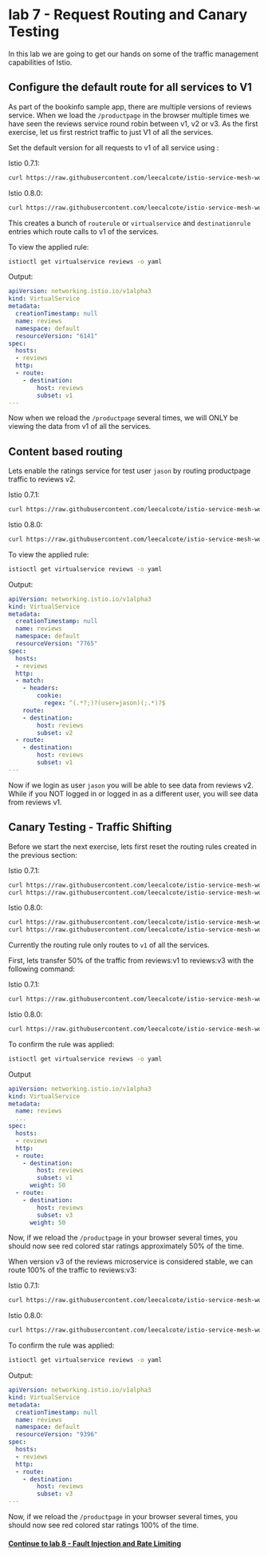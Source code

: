# lab 7 - Request Routing and Canary Testing

In this lab we are going to get our hands on some of the traffic management capabilities of Istio.

## Configure the default route for all services to V1

As part of the bookinfo sample app, there are multiple versions of reviews service. When we load the `/productpage` in the browser multiple times we have seen the reviews service round robin between v1, v2 or v3. As the first exercise, let us first restrict traffic to just V1 of all the services.

Set the default version for all requests to v1 of all service using :

Istio 0.7.1:
```sh
curl https://raw.githubusercontent.com/leecalcote/istio-service-mesh-workshop/master/deployment_files/istio-0.7.1/route-rule-all-v1.yaml | istioctl create -f - 
```

Istio 0.8.0:
```sh
curl https://raw.githubusercontent.com/leecalcote/istio-service-mesh-workshop/master/deployment_files/istio-0.8.0/route-rule-all-v1.yaml | istioctl create -f - 
```



This creates a bunch of `routerule` or `virtualservice` and `destinationrule` entries which route calls to v1 of the services.

To view the applied rule:
```sh
istioctl get virtualservice reviews -o yaml
```
Output:
```yaml
apiVersion: networking.istio.io/v1alpha3
kind: VirtualService
metadata:
  creationTimestamp: null
  name: reviews
  namespace: default
  resourceVersion: "6141"
spec:
  hosts:
  - reviews
  http:
  - route:
    - destination:
        host: reviews
        subset: v1
---
```

Now when we reload the `/productpage` several times, we will ONLY be viewing the data from v1 of all the services.


## Content based routing

Lets enable the ratings service for test user `jason` by routing productpage traffic to reviews v2.

Istio 0.7.1:
```sh
curl https://raw.githubusercontent.com/leecalcote/istio-service-mesh-workshop/master/deployment_files/istio-0.8.0/route-rule-reviews-test-v2.yaml | istioctl replace -f - 
```

Istio 0.8.0:
```sh
curl https://raw.githubusercontent.com/leecalcote/istio-service-mesh-workshop/master/deployment_files/istio-0.8.0/route-rule-reviews-test-v2.yaml | istioctl replace -f - 
```

To view the applied rule:
```sh
istioctl get virtualservice reviews -o yaml
```
Output:
```yaml
apiVersion: networking.istio.io/v1alpha3
kind: VirtualService
metadata:
  creationTimestamp: null
  name: reviews
  namespace: default
  resourceVersion: "7765"
spec:
  hosts:
  - reviews
  http:
  - match:
    - headers:
        cookie:
          regex: ^(.*?;)?(user=jason)(;.*)?$
    route:
    - destination:
        host: reviews
        subset: v2
  - route:
    - destination:
        host: reviews
        subset: v1
---
```

Now if we login as user `jason` you will be able to see data from reviews v2. While if you NOT logged in or logged in as a different user, you will see data from reviews v1.



## Canary Testing - Traffic Shifting

Before we start the next exercise, lets first reset the routing rules created in the previous section:

Istio 0.7.1:
```sh
curl https://raw.githubusercontent.com/leecalcote/istio-service-mesh-workshop/master/deployment_files/istio-0.7.1/route-rule-all-v1.yaml | istioctl delete -f - 
curl https://raw.githubusercontent.com/leecalcote/istio-service-mesh-workshop/master/deployment_files/istio-0.7.1/route-rule-all-v1.yaml | istioctl create -f - 
```

Istio 0.8.0:
```sh
curl https://raw.githubusercontent.com/leecalcote/istio-service-mesh-workshop/master/deployment_files/istio-0.8.0/route-rule-all-v1.yaml | istioctl delete -f - 
curl https://raw.githubusercontent.com/leecalcote/istio-service-mesh-workshop/master/deployment_files/istio-0.8.0/route-rule-all-v1.yaml | istioctl create -f - 
```

Currently the routing rule only routes to `v1` of all the services. 

First, lets transfer 50% of the traffic from reviews:v1 to reviews:v3 with the following command:

Istio 0.7.1:
```sh
curl https://raw.githubusercontent.com/leecalcote/istio-service-mesh-workshop/master/deployment_files/istio-0.7.1/route-rule-reviews-50-v3.yaml | istioctl replace -f - 
```

Istio 0.8.0:
```sh
curl https://raw.githubusercontent.com/leecalcote/istio-service-mesh-workshop/master/deployment_files/istio-0.8.0/route-rule-reviews-50-v3.yaml | istioctl replace -f - 
```

To confirm the rule was applied:
```sh
istioctl get virtualservice reviews -o yaml
```
Output
```yaml
apiVersion: networking.istio.io/v1alpha3
kind: VirtualService
metadata:
  name: reviews
  ...
spec:
  hosts:
  - reviews
  http:
  - route:
    - destination:
        host: reviews
        subset: v1
      weight: 50
  - route:
    - destination:
        host: reviews
        subset: v3
      weight: 50
```

Now, if we reload the `/productpage` in your browser several times, you should now see red colored star ratings approximately 50% of the time.


When version v3 of the reviews microservice is considered stable, we can route 100% of the traffic to reviews:v3:

Istio 0.7.1:
```sh
curl https://raw.githubusercontent.com/leecalcote/istio-service-mesh-workshop/master/deployment_files/istio-0.7.1/route-rule-reviews-v3.yaml | istioctl replace -f - 
```

Istio 0.8.0:
```sh
curl https://raw.githubusercontent.com/leecalcote/istio-service-mesh-workshop/master/deployment_files/istio-0.8.0/route-rule-reviews-v3.yaml | istioctl replace -f - 
```

To confirm the rule was applied:
```sh
istioctl get virtualservice reviews -o yaml
```
Output:
```yaml
apiVersion: networking.istio.io/v1alpha3
kind: VirtualService
metadata:
  creationTimestamp: null
  name: reviews
  namespace: default
  resourceVersion: "9396"
spec:
  hosts:
  - reviews
  http:
  - route:
    - destination:
        host: reviews
        subset: v3
---
```

Now, if we reload the `/productpage` in your browser several times, you should now see red colored star ratings 100% of the time.

#### [Continue to lab 8 - Fault Injection and Rate Limiting](../lab-8/README.md)
